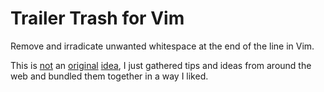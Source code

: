 # Trailer Trash for Vim

Remove and irradicate unwanted whitespace at the end of the line in Vim.

This is [not](http://blog.kamil.dworakowski.name/2009/09/unobtrusive-highlighting-of-trailing.html) an [original](http://vimcasts.org/episodes/tidying-whitespace/) [idea](http://vim.wikia.com/wiki/Highlight_unwanted_spaces), I just gathered tips and ideas from around the web and bundled them together in a way I liked.
